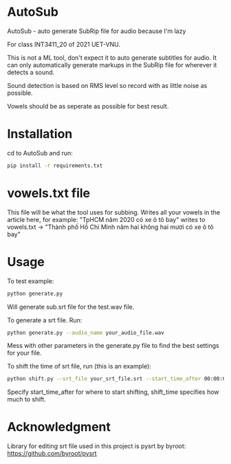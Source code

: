# AutoSub
AutoSub - auto generate SubRip file for audio because I'm lazy

For class INT3411_20 of 2021 UET-VNU.

This is not a ML tool, don't expect it to auto generate subtitles for audio. It can only automatically generate markups in the SubRip file for wherever it detects a 
sound.

Sound detection is based on RMS level so record with as little noise as possible.

Vowels should be as seperate as possible for best result.

# Installation
cd to AutoSub and run:
```bash
pip install -r requirements.txt
```

# vowels.txt file
This file will be what the tool uses for subbing. Writes all your vowels in the article here, for example: 
"TpHCM năm 2020 có xe ô tô bay" writes to vowels.txt -> "Thành phố Hồ Chí Minh năm hai không hai mươi có xe ô tô bay"

# Usage
To test example:
```bash
python generate.py
```
Will generate sub.srt file for the test.wav file.

To generate a srt file. Run:
```bash
python generate.py --audio_name your_audio_file.wav
```
Mess with other parameters in the generate.py file to find the best settings for your file.

To shift the time of srt file, run (this is an example):
```bash
python shift.py --srt_file your_srt_file.srt --start_time_after 00:00:01.881 --shift_time 00:00:02.000
```
Specify start_time_after for where to start shifting, shift_time specifies how much to shift.

# Acknowledgment 
Library for editing srt file used in this project is pysrt by byroot: https://github.com/byroot/pysrt

